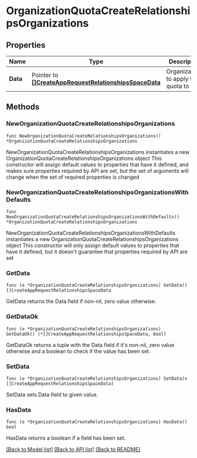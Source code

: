 # OrganizationQuotaCreateRelationshipsOrganizations

## Properties

Name | Type | Description | Notes
------------ | ------------- | ------------- | -------------
**Data** | Pointer to [**[]CreateAppRequestRelationshipsSpaceData**](CreateAppRequestRelationshipsSpaceData.md) | Organizations to apply this quota to | [optional] 

## Methods

### NewOrganizationQuotaCreateRelationshipsOrganizations

`func NewOrganizationQuotaCreateRelationshipsOrganizations() *OrganizationQuotaCreateRelationshipsOrganizations`

NewOrganizationQuotaCreateRelationshipsOrganizations instantiates a new OrganizationQuotaCreateRelationshipsOrganizations object
This constructor will assign default values to properties that have it defined,
and makes sure properties required by API are set, but the set of arguments
will change when the set of required properties is changed

### NewOrganizationQuotaCreateRelationshipsOrganizationsWithDefaults

`func NewOrganizationQuotaCreateRelationshipsOrganizationsWithDefaults() *OrganizationQuotaCreateRelationshipsOrganizations`

NewOrganizationQuotaCreateRelationshipsOrganizationsWithDefaults instantiates a new OrganizationQuotaCreateRelationshipsOrganizations object
This constructor will only assign default values to properties that have it defined,
but it doesn't guarantee that properties required by API are set

### GetData

`func (o *OrganizationQuotaCreateRelationshipsOrganizations) GetData() []CreateAppRequestRelationshipsSpaceData`

GetData returns the Data field if non-nil, zero value otherwise.

### GetDataOk

`func (o *OrganizationQuotaCreateRelationshipsOrganizations) GetDataOk() (*[]CreateAppRequestRelationshipsSpaceData, bool)`

GetDataOk returns a tuple with the Data field if it's non-nil, zero value otherwise
and a boolean to check if the value has been set.

### SetData

`func (o *OrganizationQuotaCreateRelationshipsOrganizations) SetData(v []CreateAppRequestRelationshipsSpaceData)`

SetData sets Data field to given value.

### HasData

`func (o *OrganizationQuotaCreateRelationshipsOrganizations) HasData() bool`

HasData returns a boolean if a field has been set.


[[Back to Model list]](../README.md#documentation-for-models) [[Back to API list]](../README.md#documentation-for-api-endpoints) [[Back to README]](../README.md)


